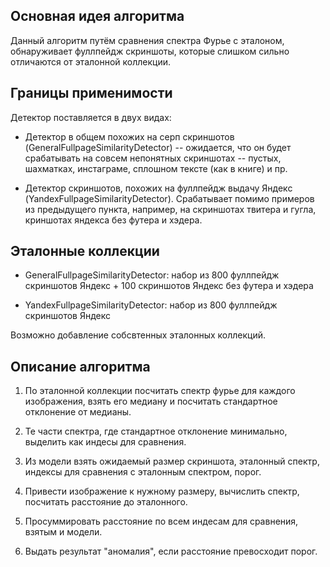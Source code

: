 ## Основная идея алгоритма

Данный алгоритм путём сравнения спектра Фурье с эталоном, обнаруживает фуллпейдж скриншоты, которые слишком сильно отличаются от эталонной коллекции.

## Границы применимости

Детектор поставляется в двух видах:

* Детектор в общем похожих на серп скриншотов (GeneralFullpageSimilarityDetector) -- ожидается, что он будет срабатывать на совсем непонятных скриншотах -- пустых, шахматках, инстаграме, сплошном тексте (как в книге) и пр.

* Детектор скриншотов, похожих на фуллпейдж выдачу Яндекс (YandexFullpageSimilarityDetector). Срабатывает помимо примеров из предыдущего пункта, например, на скриншотах твитера и гугла, криншотах яндекса без футера и хэдера.

## Эталонные коллекции

* GeneralFullpageSimilarityDetector: набор из 800 фуллпейдж скриншотов Яндекс + 100 скриншотов Яндекс без футера и хэдера 

* YandexFullpageSimilarityDetector: набор из 800 фуллпейдж скриншотов Яндекс

Возможно добавление собсвтенных эталонных коллекций.

## Описание алгоритма

1. По эталонной коллекции посчитать спектр фурье для каждого изображения, взять его медиану и посчитать стандартное отклонение от медианы.

2. Те части спектра, где стандартное отклонение минимально, выделить как индесы для сравнения.

3. Из модели взять ожидаемый размер скриншота, эталонный спектр, индексы для сравнения с эталонным спектром, порог.
 
4. Привести изображение к нужному размеру, вычислить спектр, посчитать расстояние до эталонного.

5. Просуммировать расстояние по всем индесам для сравнения, взятым и модели.

6. Выдать результат "аномалия", если расстояние превосходит порог.
